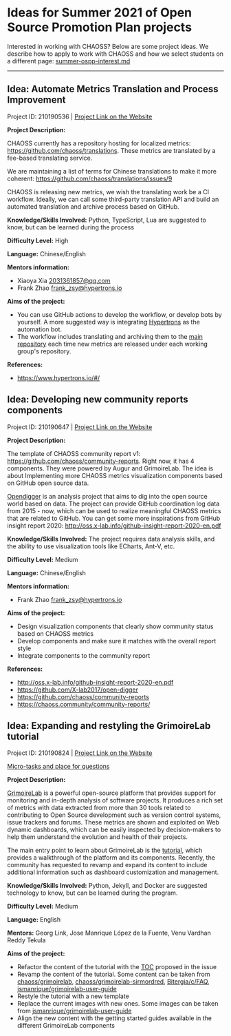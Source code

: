 # Ideas for Summer 2021 of Open Source Promotion Plan projects

Interested in working with CHAOSS? Below are some project ideas. We describe how to apply to work with CHAOSS and how we select students on a different page: [summer-ospp-interest.md](./summer-ospp-interest.md)

---

## Idea: Automate Metrics Translation and Process Improvement

Project ID: 210190536 | [Project Link on the Website](https://summer.iscas.ac.cn/#/org/prodetail/210190536?lang=en)

**Project Description:**

CHAOSS currently has a repository hosting for localized metrics: https://github.com/chaoss/translations. These metrics are translated by a fee-based translating service. 

We are maintaining a list of terms for Chinese translations to make it more coherent: https://github.com/chaoss/translations/issues/9 

CHAOSS is releasing new metrics, we wish the translating work be a CI workflow. Ideally, we can call some third-party translation API and build an automated translation and archive process based on GitHub. 

**Knowledge/Skills Involved:** Python, TypeScript, Lua are suggested to know, but can be learned during the process

**Difficulty Level:** High

**Language:** Chinese/English

**Mentors information:**
- Xiaoya Xia <2031361857@qq.com>
- Frank Zhao <frank_zsy@hypertrons.io>

**Aims of the project:**
- You can use GitHub actions to develop the workflow, or develop bots by yourself. A more suggested way is integrating [Hypertrons](https://www.hypertrons.io/#/) as the automation bot.
- The workflow includes translating and archiving them to the [main repository](https://github.com/chaoss/translations) each time new metrics are released under each working group's repository.

**References:**
- https://www.hypertrons.io/#/


## Idea: Developing new community reports components

Project ID: 210190647 | [Project Link on the Website](https://summer.iscas.ac.cn/#/org/prodetail/210190647?lang=en)

**Project Description:**

The template of CHAOSS community report v1: https://github.com/chaoss/community-reports. Right now, it has 4 components. They were powered by Augur and GrimoireLab. The idea is about Implementing more CHAOSS metrics visualization components based on GitHub open source data. 

[Opendigger](https://github.com/X-lab2017/open-digger) is an analysis project that aims to dig into the open source world based on data. The project can provide GitHub coordination log data from 2015 - now, which can be used to realize meaningful CHAOSS metrics that are related to GitHub. You can get some more inspirations from GitHub insight report 2020: http://oss.x-lab.info/github-insight-report-2020-en.pdf

**Knowledge/Skills Involved:** The project requires data analysis skills, and the ability to use visualization tools like ECharts, Ant-V, etc.

**Difficulty Level:** Medium

**Language:** Chinese/English

**Mentors information:** 
- Frank Zhao <frank_zsy@hypertrons.io>

**Aims of the project:**
- Design visualization components that clearly show community status based on CHAOSS metrics
- Develop components and make sure it matches with the overall report style
- Integrate components to the community report

**References:**
- http://oss.x-lab.info/github-insight-report-2020-en.pdf
- https://github.com/X-lab2017/open-digger 
- https://github.com/chaoss/community-reports
- https://chaoss.community/community-reports/ 


## Idea: Expanding and restyling the GrimoireLab tutorial

Project ID: 210190824 | [Project Link on the Website](https://summer.iscas.ac.cn/#/org/prodetail/210190824?lang=en)

[Micro-tasks and place for questions](https://github.com/chaoss/grimoirelab/issues/433)

**Project Description:**

[GrimoireLab](https://chaoss.github.io/grimoirelab) is a powerful open-source platform that provides support for monitoring and in-depth analysis of software projects. It produces a rich set of metrics with data extracted from more than 30 tools related to contributing to Open Source development such as version control systems, issue trackers and forums. These metrics are shown and exploited on Web dynamic dashboards, which can be easily inspected by decision-makers to help them understand the evolution and health of their projects.

The main entry point to learn about GrimoireLab is the [tutorial](https://chaoss.github.io/grimoirelab-tutorial), which provides a walkthrough of the platform and its components. Recently, the community has requested to revamp and expand its content to include additional information such as dashboard customization and management.

**Knowledge/Skills Involved:** Python, Jekyll, and Docker are suggested technology to know, but can be learned during the program.

**Difficulty Level:** Medium

**Language:** English

**Mentors:** Georg Link, Jose Manrique López de la Fuente, Venu Vardhan Reddy Tekula

**Aims of the project:**
- Refactor the content of the tutorial with the [TOC](https://github.com/chaoss/grimoirelab-tutorial/issues/104) proposed in the issue
- Revamp the content of the tutorial. Some content can be taken from [chaoss/grimoirelab](https://github.com/chaoss/grimoirelab#getting-started), [chaoss/grimoirelab-sirmordred](https://github.com/chaoss/grimoirelab-sirmordred#sirmordred-), [Bitergia/c/FAQ](https://gitlab.com/Bitergia/c/FAQ), [jsmanrique/grimoirelab-user-guide](https://github.com/jsmanrique/grimoirelab-user-guide)
- Restyle the tutorial with a new template
- Replace the current images with new ones. Some images can be taken from [jsmanrique/grimoirelab-user-guide](https://github.com/jsmanrique/grimoirelab-user-guide)
- Align the new content with the getting started guides available in the different GrimoireLab components
